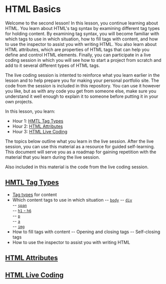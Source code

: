 # HTML Basics

Welcome to the second lesson! In this lesson, you continue learning about HTML. You learn about HTML's tag syntax by examining different tag types for holding content. By examining tag syntax, you will become familiar with which tags to use in which situation, how to fill tags with content, and how to use the inspector to assist you with writing HTML. You also learn about HTML attributes, which are properties of HTML tags that can help you define and control HTML elements. Finally, you can participate in a live coding session in which you will see how to start a project from scratch and add to it several different types of HTML tags.

The live coding session is intented to reinforce what you learn earlier in the lesson and to help prepare you for making your personal portfolio site. The code from the session is included in this repository. You can use it however you like, but as with any code you get from someone else, make sure you understand it well enough to explain it to someone before putting it in your own projects.

In this lesson, you learn:

- Hour 1: [HMTL Tag Types](#html-tag-types)    
- Hour 2: [HTML Attributes](#html-attributes)   
- Hour 3: [HTML Live Coding](#html-live-coding)  

The topics below outline what you learn in the live session. After the live session, you can use this material as a resource for guided self-learning. This document will serve you as a roadmap for gaining repetition with the material that you learn during the live session. 

Also included in this material is the code from the live coding session.

## [HMTL Tag Types](#html-tag-types)
 - [Tag types](https://www.w3schools.com/tags/) for content
 - Which content tags to use in which situation 
    -- [`body`](https://www.w3schools.com/tags/tag_body.asp)
    -- [`div`](https://www.w3schools.com/tags/tag_div.asp)  
    -- [`span`](https://www.w3schools.com/tags/tag_span.asp)  
    -- [`h1` - `h6`](https://www.w3schools.com/tags/tag_hn.asp)  
    -- [`p`](https://www.w3schools.com/tags/tag_p.asp)  
    -- [`a`](https://www.w3schools.com/tags/tag_a.asp)  
    -- [`img`](https://www.w3schools.com/tags/tag_img.asp)
  - How to fill tags with content
    -- Opening and closing tags
    -- Self-closing tags
   - How to use the inspector to assist you with writing HTML

## [HTML Attributes](#html-attributes)   

## [HTML Live Coding](#html-live-coding)  
 
